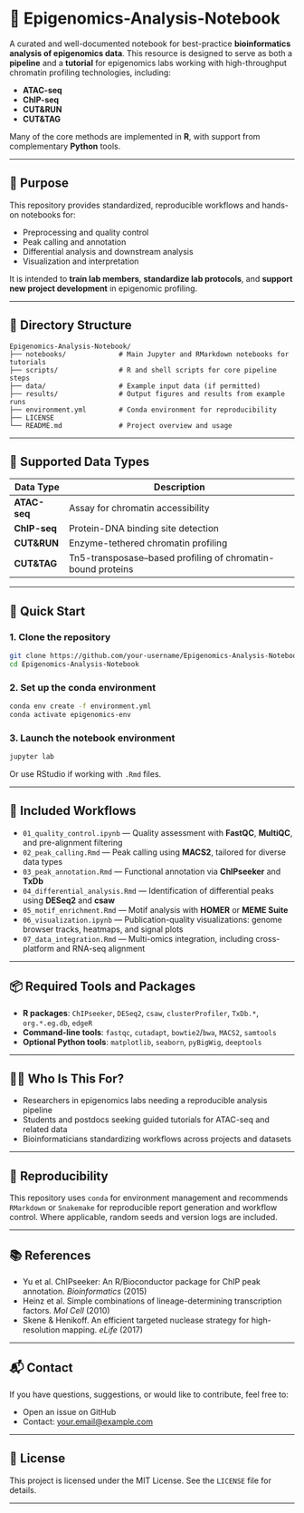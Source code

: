 # 📘 Epigenomics-Analysis-Notebook


A curated and well-documented notebook for best-practice **bioinformatics analysis of epigenomics data**. This resource is designed to serve as both a **pipeline** and a **tutorial** for epigenomics labs working with high-throughput chromatin profiling technologies, including:

- **ATAC-seq**
- **ChIP-seq**
- **CUT&RUN**
- **CUT&TAG**

Many of the core methods are implemented in **R**, with support from complementary **Python** tools.

---

## 🧬 Purpose

This repository provides standardized, reproducible workflows and hands-on notebooks for:

- Preprocessing and quality control  
- Peak calling and annotation  
- Differential analysis and downstream analysis
- Visualization and interpretation  

It is intended to **train lab members**, **standardize lab protocols**, and **support new project development** in epigenomic profiling.

---

## 📁 Directory Structure

```
Epigenomics-Analysis-Notebook/
├── notebooks/             # Main Jupyter and RMarkdown notebooks for tutorials
├── scripts/               # R and shell scripts for core pipeline steps
├── data/                  # Example input data (if permitted)
├── results/               # Output figures and results from example runs
├── environment.yml        # Conda environment for reproducibility
├── LICENSE
└── README.md              # Project overview and usage
```

---

## 🧪 Supported Data Types

| Data Type | Description |
|-----------|-------------|
| **ATAC-seq** | Assay for chromatin accessibility |
| **ChIP-seq** | Protein-DNA binding site detection |
| **CUT&RUN** | Enzyme-tethered chromatin profiling |
| **CUT&TAG** | Tn5-transposase–based profiling of chromatin-bound proteins |

---

## 🚀 Quick Start

### 1. Clone the repository

```bash
git clone https://github.com/your-username/Epigenomics-Analysis-Notebook.git
cd Epigenomics-Analysis-Notebook
```

### 2. Set up the conda environment

```bash
conda env create -f environment.yml
conda activate epigenomics-env
```

### 3. Launch the notebook environment

```bash
jupyter lab
```

Or use RStudio if working with `.Rmd` files.

---

## 📓 Included Workflows

- `01_quality_control.ipynb` — Quality assessment with **FastQC**, **MultiQC**, and pre-alignment filtering  
- `02_peak_calling.Rmd` — Peak calling using **MACS2**, tailored for diverse data types  
- `03_peak_annotation.Rmd` — Functional annotation via **ChIPseeker** and **TxDb**  
- `04_differential_analysis.Rmd` — Identification of differential peaks using **DESeq2** and **csaw**  
- `05_motif_enrichment.Rmd` — Motif analysis with **HOMER** or **MEME Suite**  
- `06_visualization.ipynb` — Publication-quality visualizations: genome browser tracks, heatmaps, and signal plots
- `07_data_integration.Rmd` — Multi-omics integration, including cross-platform and RNA-seq alignment  

---

## 📦 Required Tools and Packages

- **R packages**: `ChIPseeker`, `DESeq2`, `csaw`, `clusterProfiler`, `TxDb.*`, `org.*.eg.db`, `edgeR`
- **Command-line tools**: `fastqc`, `cutadapt`, `bowtie2`/`bwa`, `MACS2`, `samtools`
- **Optional Python tools**: `matplotlib`, `seaborn`, `pyBigWig`, `deeptools`

---

## 🧑‍🏫 Who Is This For?

- Researchers in epigenomics labs needing a reproducible analysis pipeline
- Students and postdocs seeking guided tutorials for ATAC-seq and related data
- Bioinformaticians standardizing workflows across projects and datasets

---

## 🔄 Reproducibility

This repository uses `conda` for environment management and recommends `RMarkdown` or `Snakemake` for reproducible report generation and workflow control. Where applicable, random seeds and version logs are included.

---

## 📚 References

- Yu et al. ChIPseeker: An R/Bioconductor package for ChIP peak annotation. *Bioinformatics* (2015)
- Heinz et al. Simple combinations of lineage-determining transcription factors. *Mol Cell* (2010)
- Skene & Henikoff. An efficient targeted nuclease strategy for high-resolution mapping. *eLife* (2017)

---

## 📬 Contact

If you have questions, suggestions, or would like to contribute, feel free to:

- Open an issue on GitHub  
- Contact: [your.email@example.com](mailto:your.email@example.com)

---

## 📜 License

This project is licensed under the MIT License. See the `LICENSE` file for details.

---
